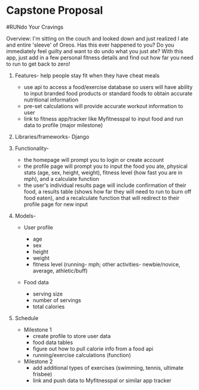 # Capstone Proposal

#RUNdo Your Cravings


Overview: I'm sitting on the couch and looked down and just realized I ate and entire 'sleeve' of Oreos. Has this ever happened to you? Do you immediately feel guilty and want to do undo what you just ate? With this app, just add in a few personal fitness details and find out how far you need to run to get back to zero!
                                                                                                                                                                                       
                                                                                                                                                                                  
 1. Features- help people stay fit when they have cheat meals
    - use api to access a food/exercise database so users will have ability to input branded food products or standard foods to obtain accurate nutritional information
    - pre-set calculations will provide accurate workout information to user
    - link to fitness app/tracker like Myfitnesspal to input food and run data to profile (major milestone)
                                                                                                                                          
 2. Libraries/frameworks- Django     
 
 3. Functionality- 
    - the homepage will prompt you to login or create account 
    - the profile page  will prompt you to input the food you ate, physical stats (age, sex, height, weight), fitness level (how fast you are in mph), and a calculate function
    - the user's individual results page will include confirmation of their food, a results table (shows how far they will need to run to burn off food eaten), and a recalculate function that will redirect to their profile page for new input 
 
 4. Models- 
    - User profile
        - age
        - sex
        - height
        - weight
        - fitness level (running- mph; other activities- newbie/novice, average, athletic/buff)
        
    - Food data
        - serving size
        - number of servings
        - total calories
              
 5. Schedule
    - Milestone 1
        - create profile to store user data
        - food data tables 
        - figure out how to pull calorie info from a food api 
        - running/exercise calculations (function)
    - Milestone 2
        - add additional types of exercises (swimming, tennis, ultimate frisbee)
        - link and push data to Myfitnesspal or similar app tracker 
    
    
    